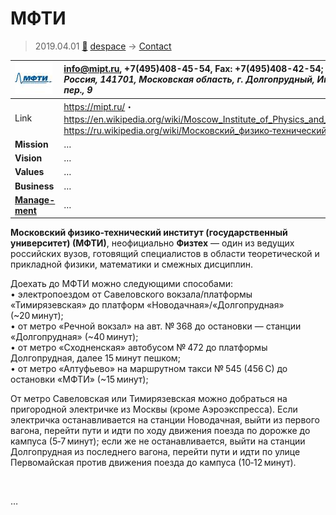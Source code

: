 # МФТИ
> 2019.04.01 [🚀](../index/index.md) [despace](index.md) → [Contact](contact.md)

|[![](f/con/m/mipt_logo1_thumb.jpg)](f/con/m/mipt_logo1.png)|<info@mipt.ru>, +7(495)408-45-54, Fax: +7(495)408-42-54;<br> *Россия, 141701, Московская облаcть, г. Долгопрудный, Институтский пер., 9*|
|:--|:--|
|Link|<https://mipt.ru/>・ <https://en.wikipedia.org/wiki/Moscow_Institute_of_Physics_and_Technology>・ <https://ru.wikipedia.org/wiki/Московский_физико‑технический_институт>|
|**Mission**|…|
|**Vision**|…|
|**Values**|…|
|**Business**|…|
|**[Manage-<br>ment](mgmt.md)**|…|

**Московский физико‑технический институт (государственный университет) (МФТИ)**, неофициально **Физтех** — один из ведущих российских вузов, готовящий специалистов в области теоретической и прикладной физики, математики и смежных дисциплин.

Доехать до МФТИ можно следующими способами:  
• электропоездом от Савеловского вокзала/платформы «Тимирязевская» до платформ «Новодачная»/«Долгопрудная» (~20 минут);  
• от метро «Речной вокзал» на авт. № 368 до остановки — станции «Долгопрудная» (~40 минут);  
• от метро «Сходненская» автобусом № 472 до платформы Долгопрудная, далее 15 минут пешком;  
• от метро «Алтуфьево» на маршрутном такси № 545 (456 C) до остановки «МФТИ» (~15 минут);

От метро Савеловская или Тимирязевская можно добраться на пригородной электричке из Москвы (кроме Аэроэкспресса). Если электричка останавливается на станции Новодачная, выйти из первого вагона, перейти пути и идти по ходу движения поезда по дорожке до кампуса (5‑7 минут); если же не останавливается, выйти на станции Долгопрудная из последнего вагона, перейти пути и идти по улице Первомайская против движения поезда до кампуса (10‑12 минут).


<p style="page-break-after:always"> </p>

…
